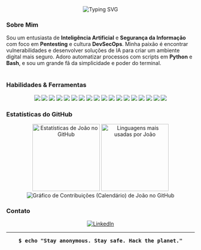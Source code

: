 
<div align="center">
  <img src="https://readme-typing-svg.vercel.app?font=Fira+Mono&size=28&pause=1000&color=FFFFFF&center=true&vCenter=true&width=600&lines=Olá%2C+eu+sou+o+João+Cardoso+Dias;Cybersecurity+%7C+Pentest+%7C+DevSecOps;Terminal+Lover+%7C+Always+Learning" alt="Typing SVG" />
</div>





###  Sobre Mim

<p align="left">
  Sou um entusiasta de <strong>Inteligência Artificial</strong> e  <strong>Segurança da Informação</strong> com foco em <strong>Pentesting</strong> e cultura <strong>DevSecOps</strong>. Minha paixão é encontrar vulnerabilidades e desenvolver soluções de IA para criar um ambiente digital mais seguro. Adoro automatizar processos com scripts em <strong>Python</strong> e <strong>Bash</strong>, e sou um grande fã da simplicidade e poder do terminal.
<br><br>
  </p>



### Habilidades & Ferramentas

<p align="center">
  <img src="https://img.shields.io/badge/Python-000000?style=for-the-badge&logo=python&logoColor=white"/>
  <img src="https://img.shields.io/badge/Bash-000000?style=for-the-badge&logo=gnubash&logoColor=white"/>
  <img src="https://img.shields.io/badge/JavaScript-000000?style=for-the-badge&logo=javascript&logoColor=white"/>
  <img src="https://img.shields.io/badge/Linux-000000?style=for-the-badge&logo=linux&logoColor=white"/>
  <img src="https://img.shields.io/badge/Docker-000000?style=for-the-badge&logo=docker&logoColor=white"/>
  <img src="https://img.shields.io/badge/Git-000000?style=for-the-badge&logo=git&logoColor=white"/>
  <img src="https://img.shields.io/badge/Node.js-000000?style=for-the-badge&logo=nodedotjs&logoColor=white"/>
  <img src="https://img.shields.io/badge/Kali_Linux-000000?style=for-the-badge&logo=kalilinux&logoColor=white"/>
  <img src="https://img.shields.io/badge/Metasploit-000000?style=for-the-badge&logo=metasploit&logoColor=white"/>
  <img src="https://img.shields.io/badge/Nmap-000000?style=for-the-badge&logoColor=white"/>
  <img src="https://img.shields.io/badge/Wireshark-000000?style=for-the-badge&logo=wireshark&logoColor=white"/>
  <img src="https://img.shields.io/badge/Aircrack--ng-000000?style=for-the-badge&logo=aircrack-ng&logoColor=white"/>
  <img src="https://img.shields.io/badge/Burp_Suite-000000?style=for-the-badge&logo=burpsuite&logoColor=white"/>
  <img src="https://img.shields.io/badge/SQLMap-000000?style=for-the-badge&logo=sqlmap&logoColor=white"/>
  <img src="https://img.shields.io/badge/Gobuster-000000?style=for-the-badge&logo=go&logoColor=white"/>
  <img src="https://img.shields.io/badge/John_the_Ripper-000000?style=for-the-badge&logo=john-the-ripper&logoColor=white"/>
  <img src="https://img.shields.io/badge/Hashcat-000000?style=for-the-badge&logo=hashcat&logoColor=white"/>
  <img src="https://img.shields.io/badge/DevSecOps-000000?style=for-the-badge&logo=gitlab&logoColor=white"/>
</p>


### Estatísticas do GitHub

<p align="center">
  <img src="https://github-readme-stats.vercel.app/api?username=joaocardosodias&show_icons=true&hide_border=true&title_color=FFFFFF&icon_color=FFFFFF&text_color=FFFFFF&bg_color=000000" height="180em" alt="Estatísticas de João no GitHub"/>
  <img src="https://github-readme-stats.vercel.app/api/top-langs/?username=joaocardosodias&layout=compact&hide_border=true&title_color=FFFFFF&text_color=FFFFFF&bg_color=000000" height="180em" alt="Linguagens mais usadas por João"/>
  <br>
  <img src="https://ghchart.rshah.org/3f3f3f/joaocardosodias" alt="Gráfico de Contribuições (Calendário) de João no GitHub"/>
</p>




### Contato

<p  align="center">
  <a href="https://www.linkedin.com/in/jo%C3%A3ocardosodias/" target="_blank">
    <img src="https://img.shields.io/badge/LinkedIn-000000?style=for-the-badge&logo=linkedin&logoColor=white" alt="LinkedIn"/>
  </a>

</p>

---

<p align="center">
  <samp>
    <b>$ echo "Stay anonymous. Stay safe. Hack the planet."</b>
  </samp>
</p>

